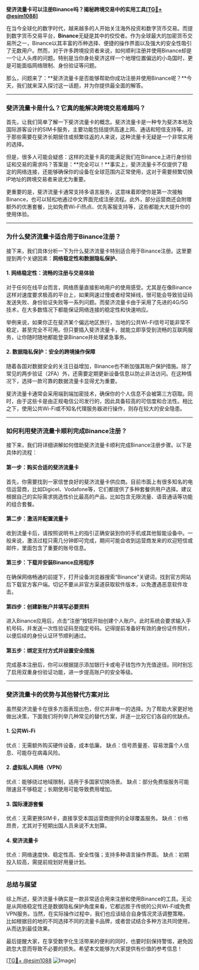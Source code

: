 **斐济流量卡可以注册Binance吗？揭秘跨境交易中的实用工具[[TG💪+ @esim1088](https://t.me/s/esim1088)]**

在当今全球化的数字时代，越来越多的人开始关注海外投资和数字货币交易。而提到数字货币交易平台，**Binance**无疑是其中的佼佼者。作为全球最大的加密货币交易所之一，Binance以其丰富的币种选择、便捷的操作界面以及强大的安全性吸引了无数用户。然而，对于许多跨境投资者来说，如何顺利注册并使用Binance却是一个让人头疼的问题。特别是当你身处斐济这样一个地理位置偏远的小岛国时，更是可能面临网络限制、身份验证等问题。

那么，问题来了：**斐济流量卡是否能够帮助你成功注册并使用Binance呢？**今天，我们就来深入探讨这一话题，并为你提供最全面的解答。

---

### **斐济流量卡是什么？它真的能解决跨境交易难题吗？**

首先，让我们简单了解一下斐济流量卡的概念。斐济流量卡是一种专为斐济本地及国际游客设计的SIM卡服务，主要功能包括提供高速上网、通话和短信支持等。对于那些需要在斐济长期居住或频繁往返的人来说，这种流量卡无疑是一个非常实用的选择。

但是，很多人可能会疑惑：这样的流量卡真的能满足我们在Binance上进行身份验证和交易的需求吗？答案是：**完全可以！**事实上，斐济流量卡不仅提供了稳定的网络连接，还能够确保你的设备在全球范围内正常使用，这对于需要频繁切换IP地址的跨境交易者来说尤为重要。

更重要的是，斐济流量卡通常支持多语言服务，这意味着即使你是第一次接触Binance，也可以轻松地通过中文界面完成注册流程。此外，部分运营商还会附赠额外的优惠套餐，比如免费Wi-Fi热点、优先客服支持等，这些都能大大提升你的使用体验。

---

### **为什么斐济流量卡适合用于Binance注册？**

接下来，我们具体分析一下为什么斐济流量卡特别适合用于Binance注册。这里要提到两个关键因素：**网络稳定性和数据隐私保护**。

#### **1. 网络稳定性：流畅的注册与交易体验**
对于任何在线平台而言，网络质量直接影响用户的使用感受。尤其是在像Binance这样对速度要求极高的平台上，如果网速过慢或者经常掉线，很可能会导致验证码发送失败、身份验证失败等一系列问题。而斐济流量卡由于采用了先进的4G/5G技术，在大多数情况下都能保证网络连接的稳定性和快速响应。

举例来说，如果你正在斐济某个偏远地区旅行，当地的公共Wi-Fi信号可能非常不稳定，甚至完全不可用。但只要插入斐济流量卡，就能立即享受到流畅的互联网服务，让你随时随地都能登录Binance并处理紧急事务。

#### **2. 数据隐私保护：安全的跨境操作保障**
随着各国对数据安全的关注日益增加，Binance也不断加强其账户保护措施。除了常见的两步验证（2FA）外，还需要定期更新设备信息以防止非法访问。在这种情况下，选择一款可靠的数据流量卡显得尤为重要。

斐济流量卡通常会采用端到端加密技术，确保你的个人信息不会被第三方窃取。同时，由于这些卡是由正规电信公司发行的，因此具备较高的可信度和合法性。相比之下，使用公共Wi-Fi或不知名代理服务器进行操作，则存在较大的安全隐患。

---

### **如何利用斐济流量卡顺利完成Binance注册？**

接下来，我们将详细讲解如何借助斐济流量卡顺利完成Binance注册步骤。以下是具体的流程：

#### **第一步：购买合适的斐济流量卡**
首先，你需要找到一家信誉良好的斐济流量卡供应商。目前市面上有很多知名的电信运营商，比如Digicel、Vodafone等，它们都提供了多种套餐供用户选择。建议根据自己的实际需求挑选性价比最高的产品，比如包含无限流量、语音通话等功能的组合套餐。

#### **第二步：激活并配置流量卡**
收到流量卡后，请按照说明书上的指引正确安装到你的手机或其他智能设备中。一般来说，激活过程只需几分钟即可完成，期间可能会收到运营商发来的欢迎短信或邮件，里面包含了重要的账号信息。

#### **第三步：下载并安装Binance应用程序**
在确保网络畅通的前提下，打开设备浏览器搜索“Binance”关键词，找到官方网站后下载官方客户端。切记不要从非官方渠道获取软件版本，以免遭遇恶意软件攻击。

#### **第四步：创建新账户并填写必要资料**
进入Binance应用后，点击“注册”按钮开始创建个人账户。此时系统会要求输入手机号码，并发送一次性验证码至指定号码。记得提前准备好有效的身份证件照片，以便后续的身份认证环节顺利通过。

#### **第五步：绑定支付方式并设置安全措施**
完成基本注册后，你可以根据提示添加银行卡或电子钱包作为充值途径。同时别忘了启用双重身份验证功能，进一步提高账户的安全等级。

---

### **斐济流量卡的优势与其他替代方案对比**

虽然斐济流量卡在很多方面表现出色，但它并非唯一的选择。为了帮助大家更好地做出决策，下面我们将列举几种常见的替代方案，并逐一比较它们各自的优缺点。

#### **1. 公共Wi-Fi**
优点：无需额外购买硬件设备，成本低廉。
缺点：信号质量差、容易泄露个人信息、可能存在病毒风险。

#### **2. 虚拟私人网络（VPN）**
优点：能够绕过地域限制，适用于多国家切换场景。
缺点：部分免费版服务可能限速且不够稳定；长期使用可能导致费用增加。

#### **3. 国际漫游套餐**
优点：无需更换SIM卡，直接享受本国运营商提供的全球覆盖服务。
缺点：价格昂贵，尤其对于短期出国人员来说不太划算。

#### **4. 斐济流量卡**
优点：网络速度快、稳定性高、安全性强；支持多种语言操作界面。
缺点：初期投入较高，需提前规划好用量计划。

---

### **总结与展望**

综上所述，斐济流量卡确实是一款非常适合用来注册和使用Binance的工具。无论是从网络稳定性还是数据隐私保护角度来看，它都远胜于传统的公共Wi-Fi或免费VPN服务。当然，在实际操作过程中，我们也应该结合自身情况灵活调整策略，比如根据目的地的不同选择不同的流量卡品牌，或者尝试结合多种方法共同使用，从而达到最佳效果。

最后提醒大家，在享受数字化生活带来的便利的同时，也要时刻保持警惕，避免因疏忽大意而导致不必要的损失。希望本文能够为大家提供有价值的参考信息！

[[TG💪+ @esim1088](https://t.me/s/esim1088) ![Image](https://i.postimg.cc/4NQfJmqS/Snipaste-2025-05-13-00-14-12.png)]